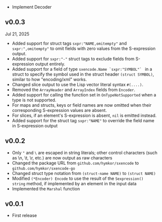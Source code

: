 - Implement Decoder

v0.0.3
------
Jul 21, 2025

- Added support for struct tags `sxpr:"NAME,omitempty"` and `sxpr:",omitempty"` to omit fields with zero values from the S-expression output.
- Added support for `sxpr:"-"` struct tags to exclude fields from S-expression output entirely.
- Added support for a field of type ``sxencode.Name `sxpr:"SYMBOL"` `` in a struct to specify the symbol used in the struct header `(struct SYMBOL)`, similar to how "encoding/xml" works.
- Changed slice output to use the Lisp vector literal syntax `#(....)`.
- Removed the `ArrayHeader` and `ArrayIndex` fields from `Encoder`.
- Added support for calling the function set in `OnTypeNotSupported` when a type is not supported.
- For maps and structs, keys or field names are now omitted when their corresponding S-expression values are absent.
- For slices, if an element's S-expression is absent, `nil` is emitted instead.
- Added support for the struct tag `sxpr:"NAME"` to override the field name in S-expression output

v0.0.2
------

- Only `"` and `\` are escaped in string literals; other control characters (such as \n, \t, \r, etc.) are now output as raw characters
- Changed the package URL from `github.com/hymkor/sxencode` to `github.com/hymkor/sxencode-go`
- Changed struct type notation from `(struct-name NAME)` to `(struct NAME)`
- Modified `(*Encoder) Encode` to use the result of the `Sexpression() string` method, if implemented by an element in the input data
- Implemented the `Marshal` function

v0.0.1
------

- First release
